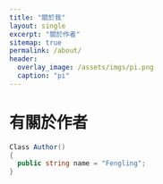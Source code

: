 ```yaml
---
title: "關於我"
layout: single
excerpt: "關於作者"
sitemap: true
permalink: /about/
header:
  overlay_image: /assets/imgs/pi.png
  caption: "pi"
---
```


# 有關於作者
```C#
Class Author()
{
  public string name = "Fengling";
}
```